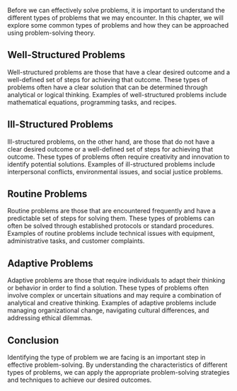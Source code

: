 
Before we can effectively solve problems, it is important to understand the different types of problems that we may encounter. In this chapter, we will explore some common types of problems and how they can be approached using problem-solving theory.

Well-Structured Problems
------------------------

Well-structured problems are those that have a clear desired outcome and a well-defined set of steps for achieving that outcome. These types of problems often have a clear solution that can be determined through analytical or logical thinking. Examples of well-structured problems include mathematical equations, programming tasks, and recipes.

Ill-Structured Problems
-----------------------

Ill-structured problems, on the other hand, are those that do not have a clear desired outcome or a well-defined set of steps for achieving that outcome. These types of problems often require creativity and innovation to identify potential solutions. Examples of ill-structured problems include interpersonal conflicts, environmental issues, and social justice problems.

Routine Problems
----------------

Routine problems are those that are encountered frequently and have a predictable set of steps for solving them. These types of problems can often be solved through established protocols or standard procedures. Examples of routine problems include technical issues with equipment, administrative tasks, and customer complaints.

Adaptive Problems
-----------------

Adaptive problems are those that require individuals to adapt their thinking or behavior in order to find a solution. These types of problems often involve complex or uncertain situations and may require a combination of analytical and creative thinking. Examples of adaptive problems include managing organizational change, navigating cultural differences, and addressing ethical dilemmas.

Conclusion
----------

Identifying the type of problem we are facing is an important step in effective problem-solving. By understanding the characteristics of different types of problems, we can apply the appropriate problem-solving strategies and techniques to achieve our desired outcomes.
